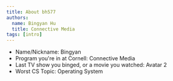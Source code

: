 ```yaml
---
title: About bh577
authors:
  name: Bingyan Hu
  title: Connective Media
tags: [intro]
---
```


- Name/Nickname: Bingyan
- Program you're in at Cornell: Connective Media
- Last TV show you binged, or a movie you watched: Avatar 2
- Worst CS Topic: Operating System
